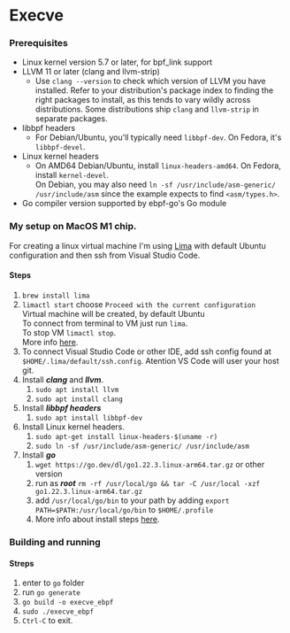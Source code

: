 # Execve

### Prerequisites
- Linux kernel version 5.7 or later, for bpf_link support
- LLVM 11 or later (clang and llvm-strip)
    - Use `clang --version` to check which version of LLVM you have installed. Refer to your distribution's package index to finding the right packages to install, as this tends to vary wildly across distributions. Some distributions ship `clang` and `llvm-strip` in separate packages.
- libbpf headers
    - For Debian/Ubuntu, you'll typically need `libbpf-dev`. On Fedora, it's `libbpf-devel`.
- Linux kernel headers
    - On AMD64 Debian/Ubuntu, install `linux-headers-amd64`. On Fedora, install `kernel-devel`. <br>
        On Debian, you may also need `ln -sf /usr/include/asm-generic/ /usr/include/asm` since the example expects to find `<asm/types.h>`.
- Go compiler version supported by ebpf-go's Go module

### My setup on MacOS M1 chip.
For creating a linux virtual machine I'm using [Lima](https://github.com/lima-vm/lima) with default Ubuntu configuration and then ssh from Visual Studio Code.
#### Steps
1. `brew install lima`
2. `limactl start` choose `Proceed with the current configuration` <br>
    Virtual machine will be created, by default Ubuntu<br>
    To connect from terminal to VM just run `lima`. <br>
    To stop VM `limactl stop`. <br>
    More info [here](https://lima-vm.io/docs/usage/).
3. To connect Visual Studio Code or other IDE, add ssh config found at `$HOME/.lima/default/ssh.config`. Atention VS Code will user your host git.
4. Install ***clang*** and ***llvm***.
    1. `sudo apt install llvm`
    2. `sudo apt install clang`
5. Install ***libbpf headers***
    1. `sudo apt install libbpf-dev`
6. Install Linux kernel headers.
    1. `sudo apt-get install linux-headers-$(uname -r)`
    2. `sudo ln -sf /usr/include/asm-generic/ /usr/include/asm`
7. Install ***go***
    1. `wget https://go.dev/dl/go1.22.3.linux-arm64.tar.gz` or other version
    2. run as ***root*** `rm -rf /usr/local/go && tar -C /usr/local -xzf go1.22.3.linux-arm64.tar.gz`
    3. add `/usr/local/go/bin` to your path by adding `export PATH=$PATH:/usr/local/go/bin` to `$HOME/.profile`
    2. More info about install steps [here](https://go.dev/doc/install).

### Building and running
#### Streps
1. enter to `go` folder
2. run `go generate`
3. `go build -o execve_ebpf`
4. `sudo ./execve_ebpf`
5. `Ctrl-C` to exit.
